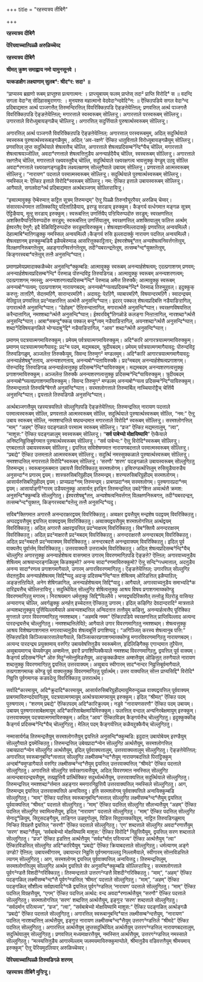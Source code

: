 +++
title = "रहस्यत्रय तीबिगै"

+++


**रहस्यत्रय दीबिगै**

**पॆरियवाच्चाऩ्पिळ्ळै अरुळिच्चॆय्द**

**रहस्यत्रय दीबिगै**

**श्रीमत् क्रुष्ण समाह्वाय नमो यामुनसूनवे ।**

**यत्कडाक्षैग लक्ष्याणाम् सुलब⁴: श्रीद⁴र: सदा³ ॥**



“प्राप्यस्य ब्रह्मणो रूबम् प्राप्तुश्स प्रत्यगात्मन: । प्राप्त्युबायम् फलम् प्राप्तेस् तदा² प्राप्ति विरोदि⁴ स ॥ वदन्दि सगला वेदा³स् सेदिहासबुराणगा: । मुनयश्स महात्मानो वेदवेदा³न्दवेदि³न: ॥ ऎऩ्किऱपडिये सगल वेदा³न्द प्रदिबाद्यमाऩ अर्त्थ पञ्जगत्तैत् तिरुमन्दिरत्तिल् विवरिक्किऱपडि ऎङ्ङऩेयॆऩ्ऩिल्; प्रणवत्तिल् अर्त्थ पञ्जगत्तै विवरिक्किऱपडि ऎङ्ङऩेयॆऩ्ऩिल्; मगारत्ताले स्वस्वरूबम् सॊल्लिऱ्ऱु। अगारत्ताले परस्वरूबम् सॊल्लिऱ्ऱु। उगारत्ताले विरोध्युबायङ्गळैच् चॊल्लिऱ्ऱु। अगारत्तिल् सदुर्त्तियाले पुरुषार्त्थस्वरूबम् सॊल्लिऱ्ऱु।

अगारत्तिल् अर्त्थ पञ्जगत्तै विवरिक्किऱपडि ऎङ्ङऩेयॆऩ्ऩिल्: अगारत्ताल् परस्वरूबमुम्, अदिल् सदुर्त्थियाले स्वस्वरूब पुरुषार्त्थस्वरूबङ्गळैयुम् , अदिल् ‘अव-रक्षणे’ ऎऩ्किऱ धातुविऩाले विरोध्युबायङ्गळैयुम् सॊल्लिऱ्ऱु। प्रणवत्तिल् लुप्त सदुर्त्थियाले शेषत्वत्तैच् चॊल्लि, अगारत्ताले शेषत्वप्रदिसम्ब³न्दि⁴यैच् चॊल्लि, मगारत्ताले शेषत्वाश्रयञ्जॊल्लि, अवदा⁴रणत्ताले शेषत्वत्तिऩुडैय अनन्यार्हदैयैच् चॊल्लि, स्वस्वरूबम् सॊल्लिऱ्ऱु। अगारत्ताले रक्षगऩैच् चॊल्लि, मगारत्ताले रक्ष्यवस्तुवैच् चॊल्लि, सदुर्त्थियाले रक्ष्यरक्षगत्व भावत्तुक्कु वेण्डुम् उऱवु सॊल्लि अवदा⁴रणत्ताले रक्ष्यरक्षगङ्गळुडैय लक्ष्यलक्षणम् सॊल्लुगैयाले उबायम् सॊल्लिऱ्ऱु। प्रणवत्ताले आत्मस्वरूबम् सॊल्लिऱ्ऱु। “नारायण” पदत्ताले परमात्मस्वरूबम् सॊल्लिऱ्ऱु। सदुर्त्थियाले पुरुषार्त्थस्वरूबम् सॊल्लिऱ्ऱु। नमस्सिल् म: ऎऩ्किऱ इत्ताले विरोदि⁴स्वरूबम् सॊल्लिऱ्ऱु। नम: ऎऩ्किऱ इत्ताले उबायस्वरूबम् सॊल्लिऱ्ऱु। आगैयाले, सगलवेदा³र्त्थ प्रदिबाद्यमाऩ अर्त्थबञ्जगम् सॊल्लिऱ्ऱायिऱ्ऱु।

“इव्वात्मावुक्कु ऎम्बॆरुमाऩ् कट्टिऩ सूत्रम् तिरुमन्द्रम्” ऎऩ्ऱु पिळ्ळै तिरुनऱैयूररैयर् अरुळिच् चॆय्वर्। संसारवर्त्धगमाऩ तालिक्कयिऱु पदिऩाऱिऴैयाय्, इरण्डु सरडाय् इरुक्कुम्। कैङ्गर्य वर्त्धगमाऩ मङ्गळ सूत्रम् ऎट्टिऴैयाय्, मूऩ्ऱु सरडाय् इरुक्कुम्। स्वरूबत्तिऩ् उणर्त्तियैप् पऱ्ऱियिरुप्पदॊरु सरडुम्; स्वरक्षणत्तिल् अशक्तियैप्पऱ्ऱियिरुप्पदॊरु सरडुम्; स्वरूबत्तिऩ् उणर्त्तियालुम्, स्वरक्षणत्तिल् अशक्तियालुम् फलित्त अर्त्थम् ईश्वरऩैप् पेणुगै; इदै वॆळियिट्टिरुप्पदॊरु सरडुमायिरुक्कुम्। शेषत्वज्ञानमिल्लादार्क्कु प्रणवत्तिल् अन्वयमिल्लै। देहात्माबि⁴माऩिगळुक्कु नमस्सिल् अन्वयमिल्लै।कैङ्गर्य रुसि इल्लादार्क्कु नारायण पदत्तिल् अन्वयमिल्लै। शेषत्वज्ञानम् इरुक्कुम्बडियै इळैयबॆरुमाळ् आसरित्तुक्काट्टिऩार्; ईश्वरशेषबू⁴तऩ् अन्यशेषत्वनिवर्त्तगऩॆऩ्ऱुम्, विलक्षणनिरूबगऩॆऩ्ऱुम्, अहङ्गारनिवर्त्तगऩॆऩ्ऱुम्, तदी³यबरत्न्द्रऩॆऩ्ऱुम्, तत्सम्ब³न्द⁴युक्तऩॆऩ्ऱुम्, किङ्गरस्वबा⁴वऩॆऩ्ऱुम् तऩ्ऩै अनुसन्दि⁴प्पाऩ्।

प्रमाणप्रमेयप्रमादाक्कळैच्चेर अनुसन्दि⁴क्कुम्बडि: आत्मावुक्कु स्वरूबम् अनन्यार्हशेषत्वम्; एदत्प्रगाशगम् प्रणवम्; अनन्यार्हशेषत्वप्रदिसम्ब³न्दि⁴ पॆरुमाळ् पॊरुन्दविट्ट तिरुवडिगळ्। आत्मावुक्कु स्वरूबम् अनन्यशरणत्वम्; एदत्प्रगाशगम् नमस्सु; अनन्यशरणत्वप्रदिसम्ब³न्दि⁴ पॆरुमाळ् अमैत्त तिरुक्कै; आत्मावुक्कु स्वरूबम् अनन्यबो⁴ग्यत्वम्; एदत्प्रगाशगम् नारायणबदम्; अनन्यबो⁴ग्यत्वप्रदिसम्ब³न्दि⁴ पॆरुमाळ् तिरुमुऱुवल्। इदुक्कुक् करुत्तु: ताऩऱिगै, सेदऩमऱिगै, सारान्दरमऱिगै। अदावदु: पेऱऱिगै, व्याबारमऱिगै, विषयान्दरमऱिगै। स्वादन्द्र्यम् मेलिट्टाल् प्रणवत्तिल् प्रद²माक्षरत्तिऩ् अर्त्थत्तै अनुसन्दि⁴प्पाऩ्। इदरर् पक्कल् शेषत्वप्रदिबत्ति नडैयाडिऱ्ऱागिल्, उगारार्त्थत्तै अनुसन्दि⁴प्पाऩ्। “देहोहम्” ऎऩ्ऱिरुन्दाऩागिल्, मगारार्त्थत्तै अनुसन्दि⁴प्पाऩ्। स्वरक्षणविषयत्तिल् करैन्दाऩागिल्, नमश्शब्दा³र्त्थत्तै अनुसन्दि⁴प्पाऩ्। ईश्वरविबू⁴तिगळोडे कलङ्गा निऩ्ऱाऩागिल्, नारशब्दा³र्त्थत्तै अनुसन्दि⁴प्पाऩ्। आबा⁴सबन्दु⁴क्कळ् पक्कल् बन्दु⁴त्वम् नडैयाडिऱ्ऱागिल्, अयनशब्दा³र्त्थत्तै अनुसन्दि⁴प्पाऩ्। शब्दा³दिविषयङ्गळिले भोग्यदाबु³द्दि⁴ नडैयाडिऱ्ऱागिल्, “आय” शब्दा³र्त्थत्तै अनुसन्दि⁴प्पाऩ्।

प्रमाणम् पदत्रयात्मगमायिरुक्कुम्। प्रमेयम् पर्वत्रयात्मगमायिरुक्कुम्। अदि⁴कारि आगारत्रयात्मगमायिरुक्कुम्। प्रमाणम् पदत्रयात्मगमागैयावदु: प्रद²म पदम्, मद्यमबदम्, त्रुदीयबदम्। प्रमेयम् पर्वत्रयात्मगमागैयावदु: पॊरुन्दविट्ट तिरुवडिगळुम्, अञ्जलॆऩ्ऱ तिरुक्कैयुम्, सिवन्द तिरुमुग² मण्डलमुम्। अदि⁴कारि आगारत्रयात्मगमागैयावदु: अनन्यार्हशेषबू⁴तऩाय्, अनन्यशरणऩाय्, अनन्यबो⁴ग्यऩायिरुक्कै। प्रद²मबदम् अनन्यार्हशेषत्वप्रगाशगम्। पॊरुन्दविट्ट तिरुवडिगळ् अनन्यार्हत्वत्तुक्कु प्रदिसम्ब³न्दि⁴यायिरुक्कुम्। मद्यमबदम् अनन्यशरणत्वत्तुक्कु प्रगाशगमायिरुक्कुम्। अञ्जलॆऩ्ऱ तिरुक्कै अनन्यशरणत्वत्तुक्कु प्रदिसम्ब³न्दि⁴यायिरुक्कुम्। त्रुदीयबदम् अनन्यबो⁴घ्यत्वप्रगाशगमायिरुक्कुम्। सिवन्द तिरुमुग² मण्डलम् अनन्यबो⁴ग्यत्व प्रदिसम्ब³न्दि⁴यायिरुक्कुम्। तिरुमन्द्रत्ताले तिरुवबि⁴षेगत्तै अनुसन्दि⁴प्पाऩ्। सरमश्लोगत्ताले तिरुमार्बिल् नाच्चियारोट्टैच् चेर्त्तियै अनुसन्दि⁴प्पाऩ्। द्वयत्ताले तिरुवडिगळै अनुसन्दि⁴प्पाऩ्।

अर्त्थबञ्जगत्तैयुम् रहस्यत्रयत्तिले सॊल्लुगिऱपडि ऎङ्ङऩेयॆऩ्ऩिल्: तिरुमन्द्रत्तिल् नारायण पदत्ताले परमात्वस्वरूबम् सॊल्लि, प्रणवत्ताले आत्मस्वरूबम् सॊल्लि, सदुर्त्थियाले पुरुषार्त्थस्वरूबम् सॊल्लि, “नम:” ऎऩ्ऱु उबाय स्वरूबम् सॊल्लि, नमश्शप्दत्तिले षष्ठ्यन्दमाऩ मगारत्ताले विरोदि⁴ स्वरूबम् सॊल्लिऱ्ऱु। सरमश्लोगत्तिल् “माम्” “अहम्” ऎऩ्किऱ पदङ्गळाले परमात्म स्वरूबम् सॊल्लिऱ्ऱु। “व्रज” ऎऩ्किऱ मद्यमऩालुम्, “त्वा”, “माशुस:” ऎऩ्किऱ पदङ्गळालुम् स्वस्वरूबम् सॊल्लिऱ्ऱु। “**सर्व पाबेभ्यो मोक्षयिष्यामि**” ऎऩ्कैयाले अनिष्टनिव्रुत्तिबूर्वगमाऩ पुरुषार्त्थस्वरूबम् सॊल्लिऱ्ऱु। “सर्व पाबेभ्य:” ऎऩ्ऱु विरोदि⁴स्वरूबम् सॊल्लिऱ्ऱु। एगबदत्ताले उबायस्वरूबम् सॊल्लिऱ्ऱु। द्वयत्तिल् सविशेषणमाऩ नारायणबदत्ताले परमात्मस्वरूबम् सॊल्लिऱ्ऱु। “प्रबद्ये” ऎऩ्किऱ उत्तमऩाले आत्मस्वरूबम् सॊल्लिऱ्ऱु। सदुर्त्थि नमस्सुक्कळाले पुरुषार्त्थस्वरूबम् सॊल्लिऱ्ऱु। नमश्शप्दत्तिल् मगारत्ताले विरोदि⁴स्वरूबम् सॊल्लिऱ्ऱु। ‘सरणौ’ ‘शरण’ पदङ्गळाले उबायस्वरूबम् सॊल्लुगिऱतु तिरुमन्द्रम्। स्वरूबानुरूबमाऩ उबायत्तै विवरिक्किऱतु सरमश्लोगम्। इव्विरण्डर्त्थत्तिलुम् रुसियुडैयारुडैय अनुसन्दा⁴न प्रगारम् द्वयम्। शास्त्ररुसिबरिग्रुहीदम् तिरुमन्द्रम्। शरण्यरुसिबरिग्रुहीदम् सरमश्लोगम्। आसार्यरुसिबरिग्रुहीदम् द्वयम्। प्राप्यप्रदा⁴नम् तिरुमन्द्रम्। प्राबगप्रदा⁴नम् सरमश्लोगम्। पुरुषगारप्रदा⁴नम् द्वयम्। आसार्याङ्गी³गारम् उडैयवऩुक्कु आसार्यऩ् इरङ्गि तिरुमन्द्रत्तिल् उबदे³शित्त अव्वर्त्थत्तै क्रमश: अनुसन्दि⁴क्कुम्बडि सॊल्लुगिऱतु। ईश्वरशेषबू⁴तऩ्, अन्यशेषत्वनिवर्त्तगऩ् विलक्षणनिरूबगऩ्, तदी³यबरदन्द्रऩ्, तत्सम्ब³न्द⁴युक्तऩ्, किङ्गरस्वबा⁴वऩॆऩ्ऱु तऩ्ऩै अनुसन्दि⁴प्पदु।

सविब⁴क्तिगमाऩ अगारत्तै अनन्दराक्षरद्वयम् विवरिक्किऱतु। अव्वक्षर द्वयत्तैयुम् मन्द्रशेष पदद्वयम् विवरिक्किऱतु। अप्पदद्वयत्तैयुम् द्वयत्तिल् वाक्यद्वयम् विवरिक्किऱतु। अव्वाक्यद्वयत्तैयुम् शरमश्लोगत्तिल् अर्त्थद्वयम् विवरिक्किऱतु। अदिल् अगारत्तै अक्षरद्वयत्तिल् प्रद²माक्षरम् विवरिक्किऱतु। विब⁴क्तियै अनन्दराक्षरम् विवरिक्किऱतु। अदिल् प्रद²माक्षरत्तै प्रद²मबदम् विवरिक्किऱतु। अनन्दराक्षरत्तै अनन्दरबदम् विवरिक्किऱतु। अदिल् प्रद²मबदत्तै प्रद²मवाक्यम् विवरिक्किऱतु। अनन्दरबदत्तै अनन्द्रवाक्यम् विवरिक्किऱतु। इदिल् पूर्व वाक्यत्तैप् पूर्वार्त्तम् विवरिक्किऱतु। उत्तरवाक्यत्तै उत्तरार्त्थम् विवरिक्किऱतु। अदिल् शेषत्वप्रदिसम्ब³न्दि⁴यैच् चॊल्लुगिऱ अगारत्तुक्कु अनन्यार्हशेषत्व वासगमाऩ उगारम् विवरणमागिऱपडि ऎङ्ङऩे? ऎऩ्ऩिल्: अगारवाच्यऩुडैय शेषित्वम् आश्रयान्दरङ्गळिलुम् किडक्कुमो? अनन्य सादा⁴रणमायिरुक्कुमो? ऎऩ्ऱु सन्दि³ग्त्धमाऩाल्, अदऩुडैय अनन्य सादा⁴रणत्व प्रगाशगमागैयाले, उगारम् अगारविवरणमागिऱतु। ऎङ्ङऩेयॆऩ्ऩिल्: उगारत्तिल् सॊल्लुगिऱ सेदऩऩुडैय अनन्यार्हशेषत्वम् सिद्दि⁴प्पदु अदऱ्कु प्रदिसम्ब³न्दि⁴याऩ शेषित्वम् ओरिडत्तिल् इळैप्पाऱिल्; अङ्ङऩऩ्ऱियिले, अनेग शेषिगळागिल्, अनन्यार्हशेषत्वम् सिद्दि⁴यादु। आगैयाले, अगारवाच्यऩुडैय समाभ्यदि⁴क दारिद्र्यत्तैच् चॊल्लिऱ्ऱायिऱ्ऱु। सदुर्त्थियिल् सॊल्लुगिऱ शेषित्वत्तुक्कु आश्रय विषय प्रगाशगमाय्क्कॊण्डु विवरणमागिऱतु मगारम्। निराश्रयमाग धर्मत्तुक्कु सिद्दि⁴यिल्लैये। भगवद्व्यदिरिक्तरैत् तऩ्ऩोडु पिऱरोडु वासियऱ अन्यरागच् चॊल्लि, अवर्गळुक्कु अनर्हऩ् इच्चेदऩऩ् ऎऩ्किऱतु उगारम्। इदिल् कऴिगिऱ देवदान्दरादि³ मात्रत्ताले अन्यशब्दत्तुक्कुप् पूर्त्तियिल्लामैयाले अव्वन्यशब्दत्तिल् अन्विदऩाऩ तऩ्ऩैयुम् कऴित्तु, अनन्यार्हत्वत्तैप् पूरिक्किऱ मुगत्ताले उगार विवरणमागिऱतु नमश्शब्दम्। “अहमबि नमम” ऎऩ्किऱपडिये स्वरक्षणत्तिल् प्राप्तियिल्लाद अत्यन्द पारदन्द्र्यत्तैच् चॊल्लुगिऱतु। नमश्शब्दत्तिलेयिऱे; आगैयाले उगार विवरणमागिऱतु नमश्शब्दम्। शेषत्वत्तुक्कु आश्रय विशेषप्रगाशगमाऩ मगारवाच्यऩुडैय शेषत्वबूर्त्ति प्रगाशिप्पदु। “अगिञ्जित् करस्य शेषत्वानुब पत्ति:” ऎऩ्किऱपडिये किञ्जित्कारत्तालेयागैयाले, किञ्जित्कारप्रगाशगमाय्क्कॊण्डु मगारविवरणमागिऱतु नारायणबदम्। अत्यन्द पारदन्द्र्य प्रयुक्तमाय् वरुगिऱ उबायवेषत्तिऩुडैय स्वरूबमॆऩ्ऩ, इदिलिऴिगैक्कु एगान्दमाऩ तुऱैयॆऩ्ऩ, अव्वुबायमागच् चॆय्यवेण्डुम् अम्शमॆऩ्ऩ, इवऱ्ऱै प्रगाशिप्पिक्कैयाले नमश्शब्द विवरणमागिऱतु, द्वयत्तिल् पूर्व वाक्यम्। कैङ्गर्य प्रदिसम्ब³न्दि⁴ ऒरु मिदु²नमॆऩ्ऩुमिडत्तैयुम्, अदऱ्कुक्कळैयाऩ अम्शत्तैयुम् ऒऴित्तुत् तरुगैयाले नारायण शब्दत्तुक्कु विवरणमागिऱतु द्वयत्तिल् उत्तरवाक्यम्। अव्वुबाय स्वीगारम् साद⁴नान्दर निव्रुत्तिबूर्वमागैयाले, तत्प्रगाशगमाय्क् कॊण्डु पूर्व वाक्यत्तुक्कु विवरणमागिऱतु पूर्वार्त्थम्। उत्तर वाक्यत्तिल् सॊऩ्ऩ प्राप्यसिद्दि⁴ विरोदि⁴ निव्रुत्ति पूर्वगमागक् कडवदॆऩ्ऱु विवरिक्किऱतु उत्तरार्त्थम्।

सर्वादि⁴कारमायुम्, अदि⁴क्रुदादि⁴कारमायुम्, आसार्यरुसिबरिग्रुहीदमायुमिरुन्दुळ्ळ वाक्यद्वयत्तिल् पूर्ववाक्यम् प्राबगमायिरुन्ददेयागिलुम्, पदत्रयात्मगमायुम् अर्त्थत्रयात्मगमायुम् इरुक्कुम्। इदिल् “श्रीमत्” ऎऩ्किऱ पदम् पुरुषगारम्। “शरणम् प्रबद्ये” ऎऩ्किऱपदम् अदि⁴कारिक्रुत्यम्। नडुवे “नारायणसरणौ” ऎऩ्किऱ पदम् उबायम्। उबायम् पुरुषगारसाबेक्षमायुम् अदि⁴कारिसाबेक्षमायिमिरुक्कुम्। फलत्तिल् वन्दाल् अन्यनिरबेक्षमायुम् इरुक्कुम्। उत्तरवाक्यमुम् पदत्रयात्मगमायिरुक्कुम्। अदिल् “आय” ऎऩ्किऱविडम् कैङ्गर्यत्तैच् चॊल्लुगिऱतु। इदुक्कुक्कीऴ् कैङ्गर्य प्रदिसम्ब³न्दि⁴यैच् चॊल्लुगिऱतु। मेलिल् पदम् कैङ्गर्यत्तिल् कळैयऱुक्कैयैच् चॊल्लुगिऱतु।

नम्मासार्यर्गळ् तिरुमन्द्रत्तैयुम् सरमश्लोगत्तैयुम् द्वयत्तिले अनुसन्दि⁴क्कुम्बडि: इदुदाऩ् उबायोबेयम् इरण्डैयुम् सॊल्लुगैयाले द्वयमॆऩ्किऱतु। तिरुमन्द्रत्तिल् उबेयप्रादा⁴न्येन सॊल्लुगिऱ अर्त्थत्तैयुम्, सरमश्लोगत्तिल् उबायप्रादा⁴न्येन सॊल्लुगिऱ अर्त्थत्तैयुम्, इदिल् पूर्ववाक्यत्तालुम्, उत्तरवाक्यत्तालुम् सॊल्लुगिऱतु। ऎङ्ङऩेयॆऩ्ऩिल्: अगारत्तिल् स्वरूबानुबन्दि⁴त्वत्ताल् सॊल्लुगिऱ लक्ष्मीसम्ब³न्द⁴त्तैयुम् नारायणबदत्तिले पिराट्टिक्कुम् अन्दर्बा⁴वमुण्डागैयाले वरुगिऱ लक्ष्मीसम्ब³न्द⁴त्तैयुम् द्वयत्तिल् उत्तरवाक्यत्तिल् “श्रीमदे” ऎऩ्किऱ पदत्ताले सॊल्लुगिऱतु। अगारत्तिले सॊल्लुगिऱ सर्वरक्षगत्वत्तैयुम्, अदिल् विवरणमाऩ नमस्सिल् सॊल्लुगिऱ अत्यन्दबारदन्द्र्यत्तैयुम्, तत्प्रव्रुत्तियै प्रार्त्थिक्किऱ सदुर्थ्यर्त्थत्तैयुम्, उत्तरवाक्यत्तिल् सदुर्त्थियाले सॊल्लुगिऱतु। तिरुमन्द्रत्तिल् नमश्शब्दा³र्त्तमाऩ अहङ्गार ममगारनिव्रुत्तियै उत्तरवाक्यत्तिल् नमस्सिले सॊल्लुगिऱतु। आग, तिरुमन्द्रम् द्वयत्तिल् उत्तरवाक्यत्तिले अन्वयित्तदु। इऩि सरमश्लोगम् पूर्ववाक्यत्तिले अन्वयिक्कुम्बडि सॊल्लुगिऱतु। “माम्” ऎऩ्किऱ पदत्तिल् स्वरूबानुबन्दि⁴त्वत्ताल् सॊल्लुगिऱ लक्ष्मीसम्ब³न्द⁴त्तैयुम् द्वयत्तिल् पूर्ववाक्यत्तिल् “श्रीमत्” पदत्ताले सॊल्लुगिऱतु। “माम्” ऎऩ्किऱ पदत्तिल् सॊल्लुगिऱ सौलभ्यत्तैयुम् “अहम्” ऎऩ्किऱ पदत्तिल् सॊल्लुगिऱ स्वामित्वत्तैयुम्, इदिल् “नारायण” पदत्ताले सॊल्लुगिऱतु। “माम्” ऎऩ्किऱ पदत्तिल् सॊल्लुगिऱ सेनादू⁴ळियुम्, सिऱुसदङ्गैयुम्, ताङ्गिऩ उऴवुगोलुम्, पिडित्त सिऱुवाय्क्कयिऱुम्, नाट्टिऩ तिरुवडिगळुमाय् निऱ्किऱ विग्रहत्तै द्वयत्तिल् “सरणौ” ऎऩ्किऱ पदत्ताले सॊल्लुगिऱतु। ‘एग’ शब्दत्ताले सॊल्लुगिऱ अवदा⁴रणार्त्तैयुम् ‘सरण’ शब्दा³र्त्तैयुम्, ‘सर्वबाबेभ्यो मोक्षयिष्यामि माशुस:’ ऎऩ्किऱ विरोदि⁴ निव्रुत्तियैयुम्, द्वयत्तिल् सरण शब्दत्ताले सॊल्लुगिऱतु। “व्रज” ऎऩ्किऱ इडत्तिऩ् अर्त्थत्तैयुम् “सर्वद⁴र्माऩ् परित्यज्य” ऎऩ्किऱ अर्त्थत्तैयुम् “त्वा” ऎऩ्किऱविडत्तिल् सॊल्लुगिऱ अदि⁴कारियैयुम् “प्रबद्ये” ऎऩ्किऱ क्रियाबदत्ताले सॊल्लुगिऱतु। धर्मत्यागम् अङ्गे उण्डो? ऎऩ्ऩिल्: उबायस्वीगारम्, उबायान्दर निव्रुत्ति पूर्वगमागवल्लदु निल्लामैयाले, स्वीगारम् सॊऩ्ऩविडत्तिले त्यागम् सॊल्लुगिऱतु। आग, सरमश्लोगम् द्वयत्तिल् पूर्ववाक्यत्तिल् अन्वयित्तदु। तिरुमन्द्रत्तिलुम्, सरमश्लोगत्तिलुम् सॊल्लुगिऱ अर्त्थम् द्वयत्तिले सेर अनुसन्दि⁴क्कुम्बडि सॊल्लिऱ्ऱायिऱ्ऱु। सरमश्लोगत्ताले पूर्वग²ण्डत्तै विशदी³गरिक्किऱतु। तिरुमन्द्रत्ताले उत्तरग²ण्डत्तै विशदी³गरिक्किऱतु। “माम्”, “अहम्” ऎऩ्किऱ पदङ्गळिल् लक्ष्मीसम्ब³न्द⁴त्तै पूर्वग²ण्डत्तिल् ‘श्रीमत्’ पदत्ताले सॊल्लुगिऱतु। “माम्”, “अहम्” ऎऩ्किऱ पदङ्गळिल् सौशील्य सर्वज्ञत्वादि³गळै द्वयत्तिल् पूर्वग²ण्डत्तिल् ‘नारायण’ पदत्ताले सॊल्लुगिऱतु। “माम्” ऎऩ्किऱ पदत्तिल् विग्रहत्तैयुम्, “एगम्” ऎऩ्किऱ पदत्तिल् अर्त्थद: वन्द अवदा⁴रणार्त्थत्तैयुम् “सरणौ” ऎऩ्किऱ पदत्ताले सॊल्लुगिऱतु। सरमश्लोगत्तिल् ‘सरण’ शब्दत्तिऩ् अर्त्थत्तैयुम्, इङ्गुऱ्ऱ ‘सरण’ शब्दत्ताले सॊल्लुगिऱतु। “सर्वदर्मान् परित्यज्य”, “व्रज”, “त्वा”, “सर्वबाबेभ्यो मोक्षयिष्यामि माशुस:” ऎऩ्किऱ पदङ्गळिऩ् अर्त्थङ्गळै “प्रबद्ये” ऎऩ्किऱ पदत्ताले सॊल्लुगिऱतु। अगारत्तिल् स्वरूबानुबन्दि⁴याऩ लक्ष्मीसम्ब³न्दत्तैयुम्, “नारायण” पदत्तिल् नारशब्दत्तिऩ् अर्त्थत्तैयुम्, इङ्गुऱ्ऱ नारायण लक्ष्मीसम्ब³न्द⁴त्तैयुम् उत्तरग²ण्डत्तिले “श्रीमदे” ऎऩ्किऱ पदत्तिल् सॊल्लुगिऱतु। अगारत्तिल् अर्त्थत्तैयुम् लुप्तसदुर्त्थियिल् अर्त्थत्तैयुम् उत्तरग²ण्डत्तिल् नारायणबदत्तालुम्, सदुर्त्थियालुम् सॊल्लुगिऱतु। प्रणवत्तिल् मध्यमाक्षरत्तैयुम्, नमस्सिऩ् अर्त्थत्तैयुम्, उत्तरग²ण्डत्तिल् नमस्साले सॊल्लुगिऱतु। “मत्स्यत्तिऩुडैय आगारमॆल्लाम् जलमयमायिरुक्कुमाप्पोले, श्रीमाऩुडैय वडिवत्तऩैयुम् श्रीमयमाय् इरुक्कुम्” ऎऩ्ऱु पॆरियमुदलियार् अरुळिच्चॆय्वर्।

**पॆरियवाच्चाऩ्पिळ्ळै तिरुवडिगळे शरणम्**

**रहस्यत्रय तीबिगै मुऱ्ऱिऱ्ऱु।**





